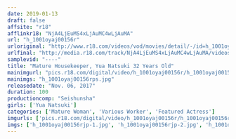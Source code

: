 ```yaml
---
date: 2019-01-13
draft: false
affsite: "r18"
afflinkr18: "NjA4LjEuMS4xLjAuMC4wLjAuMA"
url: "h_1001oyaj00156r"
urloriginal: "http://www.r18.com/videos/vod/movies/detail/-/id=h_1001oyaj00156r"
urlfinal: "http://media.r18.com/track/NjA4LjEuMS4xLjAuMC4wLjAuMA/videos/vod/movies/detail/-/id=h_1001oyaj00156r"
samplevid: "----"
title: "Mature Housekeeper, Yua Natsuki 32 Years Old"
mainimgurl: "pics.r18.com/digital/video/h_1001oyaj00156r/h_1001oyaj00156rps.jpg"
mainimgs: "h_1001oyaj00156rps.jpg"
releasedate: "Nov. 06, 2017"
duration: 100
productioncomp: "Seishunsha"
girls: ['Yua Natsuki']
categories: ['Mature Woman', 'Various Worker', 'Featured Actress']
imgurls: ['pics.r18.com/digital/video/h_1001oyaj00156r/h_1001oyaj00156rjp-1.jpg', 'pics.r18.com/digital/video/h_1001oyaj00156r/h_1001oyaj00156rjp-2.jpg', 'pics.r18.com/digital/video/h_1001oyaj00156r/h_1001oyaj00156rjp-3.jpg', 'pics.r18.com/digital/video/h_1001oyaj00156r/h_1001oyaj00156rjp-4.jpg', 'pics.r18.com/digital/video/h_1001oyaj00156r/h_1001oyaj00156rjp-5.jpg', 'pics.r18.com/digital/video/h_1001oyaj00156r/h_1001oyaj00156rjp-6.jpg', 'pics.r18.com/digital/video/h_1001oyaj00156r/h_1001oyaj00156rjp-7.jpg', 'pics.r18.com/digital/video/h_1001oyaj00156r/h_1001oyaj00156rjp-8.jpg', 'pics.r18.com/digital/video/h_1001oyaj00156r/h_1001oyaj00156rjp-9.jpg', 'pics.r18.com/digital/video/h_1001oyaj00156r/h_1001oyaj00156rjp-10.jpg', 'pics.r18.com/digital/video/h_1001oyaj00156r/h_1001oyaj00156rjp-11.jpg', 'pics.r18.com/digital/video/h_1001oyaj00156r/h_1001oyaj00156rjp-12.jpg', 'pics.r18.com/digital/video/h_1001oyaj00156r/h_1001oyaj00156rjp-13.jpg', 'pics.r18.com/digital/video/h_1001oyaj00156r/h_1001oyaj00156rjp-14.jpg', 'pics.r18.com/digital/video/h_1001oyaj00156r/h_1001oyaj00156rjp-15.jpg', 'pics.r18.com/digital/video/h_1001oyaj00156r/h_1001oyaj00156rjp-16.jpg', 'pics.r18.com/digital/video/h_1001oyaj00156r/h_1001oyaj00156rjp-17.jpg', 'pics.r18.com/digital/video/h_1001oyaj00156r/h_1001oyaj00156rjp-18.jpg', 'pics.r18.com/digital/video/h_1001oyaj00156r/h_1001oyaj00156rjp-19.jpg', 'pics.r18.com/digital/video/h_1001oyaj00156r/h_1001oyaj00156rjp-20.jpg']
imgs: ['h_1001oyaj00156rjp-1.jpg', 'h_1001oyaj00156rjp-2.jpg', 'h_1001oyaj00156rjp-3.jpg', 'h_1001oyaj00156rjp-4.jpg', 'h_1001oyaj00156rjp-5.jpg', 'h_1001oyaj00156rjp-6.jpg', 'h_1001oyaj00156rjp-7.jpg', 'h_1001oyaj00156rjp-8.jpg', 'h_1001oyaj00156rjp-9.jpg', 'h_1001oyaj00156rjp-10.jpg', 'h_1001oyaj00156rjp-11.jpg', 'h_1001oyaj00156rjp-12.jpg', 'h_1001oyaj00156rjp-13.jpg', 'h_1001oyaj00156rjp-14.jpg', 'h_1001oyaj00156rjp-15.jpg', 'h_1001oyaj00156rjp-16.jpg', 'h_1001oyaj00156rjp-17.jpg', 'h_1001oyaj00156rjp-18.jpg', 'h_1001oyaj00156rjp-19.jpg', 'h_1001oyaj00156rjp-20.jpg']
---
```

